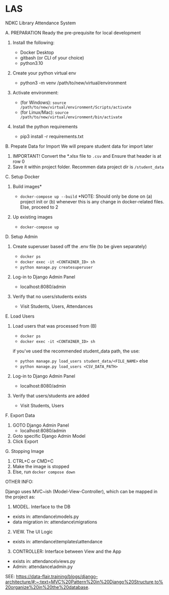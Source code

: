 # LAS
NDKC Library Attendance System

A. PREPARATION
Ready the pre-prequisite for local development

1. Install the following:
    - Docker Desktop
    - gitbash (or CLI of your choice)
    - python3.10

2. Create your python virtual env
    - python3 -m venv /path/to/new/virtual/environment

3. Activate environment:
    - (for Windows):
        `source /path/to/new/virtual/environment/Scripts/activate`
    - (for Linux/Mac):
        `source /path/to/new/virtual/environment/bin/activate`

4. Install the python requirements
    - pip3 install -r requirements.txt


B. Prepate Data for Import
We will prepare student data for import later

1. IMPORTANT! Convert the *.xlsx file to `.csv` and Ensure that header is at row 0
2. Save it within project folder. Recommen data project dir is `/student_data`


C. Setup Docker

1. Build images*
    - `docker-compose up --build`
*NOTE: Should only be done on (a) project init or (b) whenever this is any change in docker-related files. Else, proceed to 2

2. Up existing images
    - `docker-compose up`


D. Setup Admin

1. Create superuser based off the .env file (to be given separately)
    - `docker ps`
    - `docker exec -it <CONTAINER_ID> sh`
    - `python manage.py createsuperuser`

2. Log-in to Django Admin Panel
    - localhost:8080/admin

3. Verify that no users/students exists
    - Visit Students, Users, Attendances


E. Load Users

1. Load users that was processed from (B)
    - `docker ps`
    - `docker exec -it <CONTAINER_ID> sh`
    
    if you've used the recommended student_data path, the use:
    - `python manage.py load_users student_data/<FILE_NAME>`
    else
    -  `python manage.py load_users <CSV_DATA_PATH>`

2. Log-in to Django Admin Panel
    - localhost:8080/admin

3. Verify that users/students are added
    - Visit Students, Users


F. Export Data
1. GOTO Django Admin Panel
    - localhost:8080/admin
2. Goto specific Django Admin Model
3. Click Export


G. Stopping Image
1. CTRL+C or CMD+C
2. Make the image is stopped
3. Else, run `docker compose down`


OTHER INFO:

Django uses MVC~ish (Model-View-Controller), which can be mapped in the project as:

1. MODEL. Interface to the DB
 - exists in: attendance\models.py
 - data migration in: attendance\migrations

2. VIEW. The UI Logic
 - exists in: attendance\templates\attendance

3. CONTROLLER: Interface between View and the App
 - exists in: attendance\views.py
 - Admin: attendance\admin.py 

SEE:
https://data-flair.training/blogs/django-architecture/#:~:text=MVC%20Pattern%20in%20Django%20Structure,to%20organize%20in%20the%20database.
